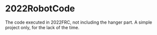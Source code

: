 # 2022RobotCode
The code executed in 2022FRC, not including the hanger part. A simple project only, for the lack of the time.
